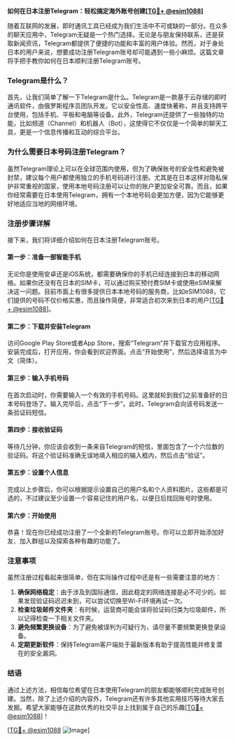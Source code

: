 **如何在日本注册Telegram：轻松搞定海外账号创建[[TG💪+ @esim1088](https://t.me/s/esim1088)]**

随着互联网的发展，即时通讯工具已经成为我们生活中不可或缺的一部分。在众多的聊天应用中，Telegram无疑是一个热门选择。无论是与朋友保持联系，还是获取新闻资讯，Telegram都提供了便捷的功能和丰富的用户体验。然而，对于身处日本的用户来说，想要成功注册Telegram账号却可能遇到一些小麻烦。这篇文章将手把手教你如何在日本顺利注册Telegram账号。

### Telegram是什么？

首先，让我们简单了解一下Telegram是什么。Telegram是一款基于云存储的即时通讯软件，由俄罗斯程序员团队开发。它以安全性高、速度快著称，并且支持跨平台使用，包括手机、平板和电脑等设备。此外，Telegram还提供了一些独特的功能，比如频道（Channel）和机器人（Bot），这使得它不仅仅是一个简单的聊天工具，更是一个信息传播和互动的综合平台。

### 为什么需要日本号码注册Telegram？

虽然Telegram理论上可以在全球范围内使用，但为了确保账号的安全性和避免被封禁，建议每个用户都使用独立的手机号码进行注册。尤其是在日本这样对隐私保护非常重视的国家，使用本地号码注册可以让你的账户更加安全可靠。而且，如果你经常需要在日本使用Telegram，拥有一个本地号码会更加方便，因为它能够更好地适应当地的网络环境。

### 注册步骤详解

接下来，我们将详细介绍如何在日本注册Telegram账号。

#### 第一步：准备一部智能手机

无论你是使用安卓还是iOS系统，都需要确保你的手机已经连接到日本的移动网络。如果你还没有在日本的SIM卡，可以通过购买预付费SIM卡或使用eSIM来解决这一问题。目前市面上有很多提供日本本地号码的服务商，比如eSIM1088，它们提供的号码不仅价格实惠，而且操作简便，非常适合初次来到日本的用户[[TG💪+ @esim1088](https://t.me/s/esim1088)]。

#### 第二步：下载并安装Telegram

访问Google Play Store或者App Store，搜索“Telegram”并下载官方应用程序。安装完成后，打开应用，你会看到欢迎界面。点击“开始使用”，然后选择语言为中文（简体）。

#### 第三步：输入手机号码

在首次启动时，你需要输入一个有效的手机号码。这里就轮到我们之前准备好的日本号码登场了。输入完毕后，点击“下一步”。此时，Telegram会向该号码发送一条验证码短信。

#### 第四步：接收验证码

等待几分钟，你应该会收到一条来自Telegram的短信，里面包含了一个六位数的验证码。将这个验证码准确无误地填入相应的输入框内，然后点击“验证”。

#### 第五步：设置个人信息

完成以上步骤后，你可以根据提示设置自己的用户名和个人资料图片。这些都是可选的，不过建议至少设置一个容易记住的用户名，以便日后找回账号时使用。

#### 第六步：开始使用

恭喜！现在你已经成功注册了一个全新的Telegram账号。你可以立即开始添加好友、加入群组以及探索各种有趣的功能了。

### 注意事项

虽然注册过程看起来很简单，但在实际操作过程中还是有一些需要注意的地方：

1. **确保网络稳定**：由于涉及到国际通信，因此稳定的网络连接是必不可少的。如果发现验证码迟迟未到，可以尝试切换至Wi-Fi环境再试一次。
2. **检查垃圾邮件文件夹**：有时候，运营商可能会误将验证码归类为垃圾邮件，所以记得检查一下相关文件夹。
3. **避免频繁更换设备**：为了避免被误判为可疑行为，请尽量不要频繁更换登录设备。
4. **定期更新软件**：保持Telegram客户端处于最新版本有助于提高性能并修复潜在的安全漏洞。

### 结语

通过上述方法，相信每位希望在日本使用Telegram的朋友都能够顺利完成账号创建。当然，除了上述介绍的内容外，Telegram还有许多其他实用技巧等待大家去发掘。希望大家能够在这款优秀的社交平台上找到属于自己的乐趣[[TG💪+ @esim1088](https://t.me/s/esim1088)]！

[[TG💪+ @esim1088](https://t.me/s/esim1088) ![Image](https://i.postimg.cc/4NQfJmqS/Snipaste-2025-05-13-00-14-12.png)]
